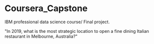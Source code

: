 # Coursera_Capstone
IBM professional data science course/ Final project.

"In 2019, what is the most strategic location to open a fine dining Italian restaurant in Melbourne, Australia?"

